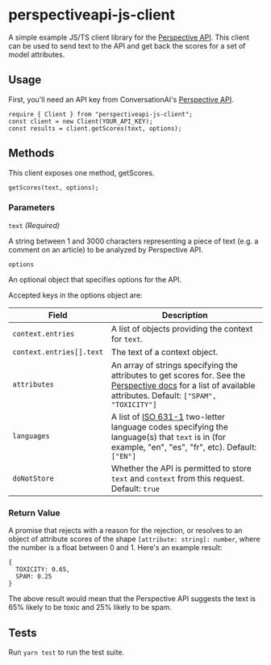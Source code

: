 # perspectiveapi-js-client

A simple example JS/TS client library for the [Perspective API](https://www.perspectiveapi.com/).
This client can be used to send text to the API and get back the scores for a set of model attributes.

## Usage

First, you'll need an API key from ConversationAI's [Perspective API](https://www.perspectiveapi.com/).

```
require { Client } from "perspectiveapi-js-client";
const client = new Client(YOUR_API_KEY);
const results = client.getScores(text, options);

```

## Methods

This client exposes one method, getScores.

`getScores(text, options);`

### Parameters

`text` *(Required)*

A string between 1 and 3000 characters representing a piece of text (e.g. a comment on an article) to be analyzed by Perspective API.

`options`

An optional object that specifies options for the API.

Accepted keys in the options object are:

Field                    | Description
-----                    | -----------
`context.entries`        | A list of objects providing the context for `text`.
`context.entries[].text` | The text of a context object.
`attributes`             | An array of strings specifying the attributes to get scores for. See the [Perspective docs](https://github.com/conversationai/perspectiveapi/blob/master/api_reference.md#models) for a list of available attributes. Default: `["SPAM", "TOXICITY"]`
`languages`              | A list of [ISO 631-1](https://en.wikipedia.org/wiki/List_of_ISO_639-1_codes) two-letter language codes specifying the language(s) that `text` is in (for example, "en", "es", "fr", etc). Default: `["EN"]`
`doNotStore`             | Whether the API is permitted to store `text` and `context` from this request. Default: `true`

### Return Value

A promise that rejects with a reason for the rejection, or resolves to an object of attribute scores of the shape `[attribute: string]: number`, where the number is a float between 0 and 1. Here's an example result:
```
{
  TOXICITY: 0.65,
  SPAM: 0.25
}
```
The above result would mean that the Perspective API suggests the text is 65% likely to be toxic and 25% likely to be spam.

## Tests

Run `yarn test` to run the test suite.

